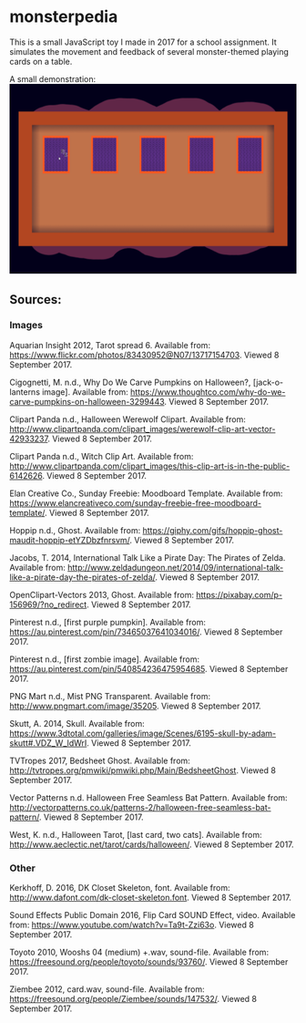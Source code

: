 # monsterpedia

This is a small JavaScript toy I made in 2017 for a school assignment. It simulates the movement and feedback of several monster-themed playing cards on a table.

A small demonstration: ![Demonstration gif](/img/demonstration.gif)

## Sources:

### Images

Aquarian Insight 2012, Tarot spread 6. Available from: <https://www.flickr.com/photos/83430952@N07/13717154703>. Viewed 8 September 2017.

Cigognetti, M. n.d., Why Do We Carve Pumpkins on Halloween?, [jack-o-lanterns image]. Available from: <https://www.thoughtco.com/why-do-we-carve-pumpkins-on-halloween-3299443>. Viewed 8 September 2017.

Clipart Panda n.d., Halloween Werewolf Clipart. Available from: <http://www.clipartpanda.com/clipart_images/werewolf-clip-art-vector-42933237>. Viewed 8 September 2017.

Clipart Panda n.d., Witch Clip Art. Available from: <http://www.clipartpanda.com/clipart_images/this-clip-art-is-in-the-public-6142626>. Viewed 8 September 2017.

Elan Creative Co., Sunday Freebie: Moodboard Template. Available from: <https://www.elancreativeco.com/sunday-freebie-free-moodboard-template/>. Viewed 8 September 2017.

Hoppip n.d., Ghost. Available from: <https://giphy.com/gifs/hoppip-ghost-maudit-hoppip-etYZDbzfnrsvm/>. Viewed 8 September 2017.

Jacobs, T. 2014, International Talk Like a Pirate Day: The Pirates of Zelda. Available from: <http://www.zeldadungeon.net/2014/09/international-talk-like-a-pirate-day-the-pirates-of-zelda/>. Viewed 8 September 2017.

OpenClipart-Vectors 2013, Ghost. Available from: <https://pixabay.com/p-156969/?no_redirect>. Viewed 8 September 2017.

Pinterest n.d., [first purple pumpkin]. Available from: <https://au.pinterest.com/pin/73465037641034016/>. Viewed 8 September 2017.

Pinterest n.d., [first zombie image]. Available from: <https://au.pinterest.com/pin/540854236475954685>. Viewed 8 September 2017.

PNG Mart n.d., Mist PNG Transparent. Available from: <http://www.pngmart.com/image/35205>. Viewed 8 September 2017.

Skutt, A. 2014, Skull. Available from: <https://www.3dtotal.com/galleries/image/Scenes/6195-skull-by-adam-skutt#.VDZ_W_ldWrI>. Viewed 8 September 2017.

TVTropes 2017, Bedsheet Ghost. Available from: <http://tvtropes.org/pmwiki/pmwiki.php/Main/BedsheetGhost>. Viewed 8 September 2017.

Vector Patterns n.d. Halloween Free Seamless Bat Pattern. Available from: <http://vectorpatterns.co.uk/patterns-2/halloween-free-seamless-bat-pattern/>. Viewed 8 September 2017.

West, K. n.d., Halloween Tarot, [last card, two cats]. Available from: <http://www.aeclectic.net/tarot/cards/halloween/>. Viewed 8 September 2017.

### Other

Kerkhoff, D. 2016, DK Closet Skeleton, font. Available from: <http://www.dafont.com/dk-closet-skeleton.font>. Viewed 8 September 2017.

Sound Effects Public Domain 2016, Flip Card SOUND Effect, video. Available from: <https://www.youtube.com/watch?v=Ta9t-Zzi63o>. Viewed 8 September 2017.

Toyoto 2010, Wooshs 04 (medium) +.wav, sound-file. Available from: <https://freesound.org/people/toyoto/sounds/93760/>. Viewed 8 September 2017.

Ziembee 2012, card.wav, sound-file. Available from: <https://freesound.org/people/Ziembee/sounds/147532/>. Viewed 8 September 2017.
